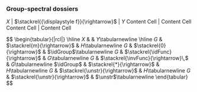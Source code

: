 ### Group-spectral dossiers

$X$   | $\stackrel{{\displaystyle f}}{\rightarrow}$ | $Y$
Content Cell  | Content Cell
Content Cell  | Content Cell

$$
\begin{tabular}{|rcl|}
\hline 
$X$ &  & $Y$\tabularnewline
\hline 
$G$ & $\stackrel{m}{\rightarrow}$ & $H$\tabularnewline
$G$ & $\stackrel{0}{\rightarrow}$ & $\idGroup$\tabularnewline
$G$ & $\stackrel{\idFunc}{\rightarrow}$ & $G$\tabularnewline
$G$ & $\stackrel{\invFunc}{\rightarrow}\,$ & $G$\tabularnewline
$\idGroup$ & $\stackrel{*}{\rightarrow}$ & $H$\tabularnewline
$G$ & $\stackrel{\unstr}{\rightarrow}$ & $H$\tabularnewline
$G$ & $\stackrel{\unstr}{\rightarrow}$ & $\unstr$\tabularnewline
\end{tabular}
$$